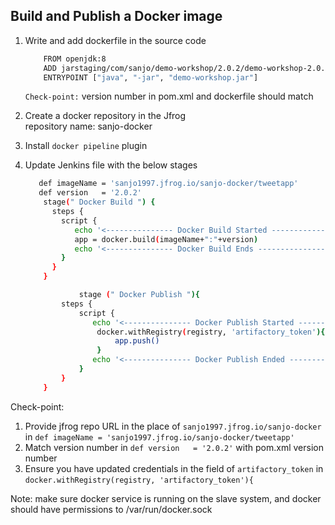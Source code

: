 ## Build and Publish a Docker image 

1. Write and add dockerfile in the source code
	```sh
		FROM openjdk:8
		ADD jarstaging/com/sanjo/demo-workshop/2.0.2/demo-workshop-2.0.2.jar demo-workshop.jar
		ENTRYPOINT ["java", "-jar", "demo-workshop.jar"]
	```
   `Check-point:`  version number in pom.xml and dockerfile should match   
1. Create a docker repository in the Jfrog  
    repository name: sanjo-docker
1. Install `docker pipeline` plugin 

1. Update Jenkins file with the below stages  
    ```sh 
	   def imageName = 'sanjo1997.jfrog.io/sanjo-docker/tweetapp'
	   def version   = '2.0.2'
        stage(" Docker Build ") {
          steps {
            script {
               echo '<--------------- Docker Build Started --------------->'
               app = docker.build(imageName+":"+version)
               echo '<--------------- Docker Build Ends --------------->'
            }
          }
        }

                stage (" Docker Publish "){
            steps {
                script {
                   echo '<--------------- Docker Publish Started --------------->'  
                    docker.withRegistry(registry, 'artifactory_token'){
                        app.push()
                    }    
                   echo '<--------------- Docker Publish Ended --------------->'  
                }
            }
        }
    ```

Check-point: 
1. Provide jfrog repo URL in the place of `sanjo1997.jfrog.io/sanjo-docker` in `def imageName = 'sanjo1997.jfrog.io/sanjo-docker/tweetapp'`  
2. Match version number in `def version   = '2.0.2'` with pom.xml version number  
3. Ensure you have updated credentials in the field of `artifactory_token` in `docker.withRegistry(registry, 'artifactory_token'){`

Note: make sure docker service is running on the slave system, and docker should have permissions to /var/run/docker.sock
